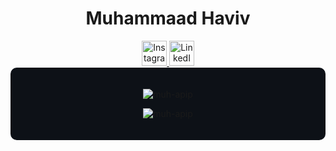 <!-- Nama besar dan bergerak -->
<div align="center">
  <h1 style="font-size: 28px; animation: moveText 2s linear infinite;">Muhammaad Haviv</h1>
</div>

<!-- Connect with me -->
<div align="center">
  <a href="https://instagram.com/mhmmdhaviv" target="_blank" title="Follow mhmmdhaviv on Instagram">
    <img src="https://img.icons8.com/fluent/48/000000/instagram-new.png" alt="Instagram" width="40" height="40"/>
  </a>
  <a href="https://linkedin.com/in/muhammaadhaviv" target="_blank" title="Connect with Muhammaad Haviv on LinkedIn">
    <img src="https://img.icons8.com/color/48/000000/linkedin-circled--v2.png" alt="LinkedIn" width="40" height="40"/>
  </a>
</div>

<!-- GitHub Stats -->
<div style="background-color: #0D1117; padding: 20px; border-radius: 10px;">
  <p align="center">
    <img src="https://github-readme-stats.vercel.app/api?username=muh-apip&show_icons=true&locale=en&theme=dark" alt="muh-apip" />
  </p>
  <p align="center">
    <img src="https://github-readme-stats.vercel.app/api/top-langs/?username=muh-apip&layout=compact&theme=dark" alt="muh-apip" />
  </p>
</div>


